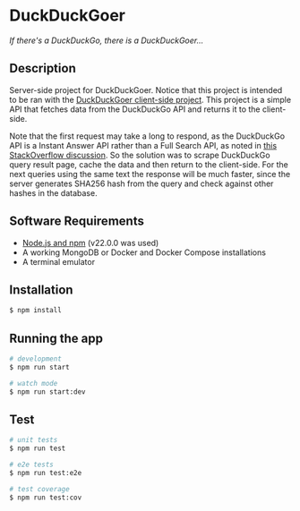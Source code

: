 # DuckDuckGoer

_If there's a DuckDuckGo, there is a DuckDuckGoer..._

## Description

Server-side project for DuckDuckGoer. Notice that this project is intended to be ran with the [DuckDuckGoer client-side project](https://github.com/Lakshamana/duckduckgoer-client). This project is a simple API that fetches data from the DuckDuckGo API and returns it to the client-side.

Note that the first request may take a long to respond, as the DuckDuckGo API is a Instant Answer API rather than a Full Search API, as noted in [this StackOverflow discussion](https://stackoverflow.com/questions/37012469/duckduckgo-api-getting-search-results). So the solution was to scrape DuckDuckGo query result page, cache the data and then return to the client-side. For the next queries using the same text the response will be much faster, since the server generates SHA256 hash from the query and check against other hashes in the database.

## Software Requirements
- [Node.js and npm](https://docs.npmjs.com/downloading-and-installing-node-js-and-npm) (v22.0.0 was used)
- A working MongoDB or Docker and Docker Compose installations
- A terminal emulator

## Installation

```bash
$ npm install
```

## Running the app

```bash
# development
$ npm run start

# watch mode
$ npm run start:dev
```

## Test

```bash
# unit tests
$ npm run test

# e2e tests
$ npm run test:e2e

# test coverage
$ npm run test:cov
```
